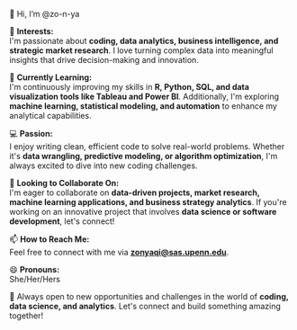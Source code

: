 👋 Hi, I’m @zo-n-ya

👀 **Interests:**  
I'm passionate about **coding, data analytics, business intelligence, and strategic market research**. I love turning complex data into meaningful insights that drive decision-making and innovation.  

🌱 **Currently Learning:**  
I'm continuously improving my skills in **R, Python, SQL, and data visualization tools like Tableau and Power BI**. Additionally, I'm exploring **machine learning, statistical modeling, and automation** to enhance my analytical capabilities.  

💻 **Passion:**  
I enjoy writing clean, efficient code to solve real-world problems. Whether it's **data wrangling, predictive modeling, or algorithm optimization**, I'm always excited to dive into new coding challenges.  

💞️ **Looking to Collaborate On:**  
I'm eager to collaborate on **data-driven projects, market research, machine learning applications, and business strategy analytics**. If you're working on an innovative project that involves **data science or software development**, let's connect!  

📫 **How to Reach Me:**  
Feel free to connect with me via **zonyaqi@sas.upenn.edu**.  

😄 **Pronouns:**  
She/Her/Hers  

🚀 Always open to new opportunities and challenges in the world of **coding, data science, and analytics**. Let's connect and build something amazing together!

<!---
zo-n-ya/zo-n-ya is a ✨ special ✨ repository because its `README.md` (this file) appears on your GitHub profile.
You can click the Preview link to take a look at your changes.
--->
